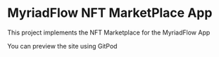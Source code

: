 # MyriadFlow NFT MarketPlace App

This project implements the NFT Marketplace for the MyriadFlow App

You can preview the site using GitPod
